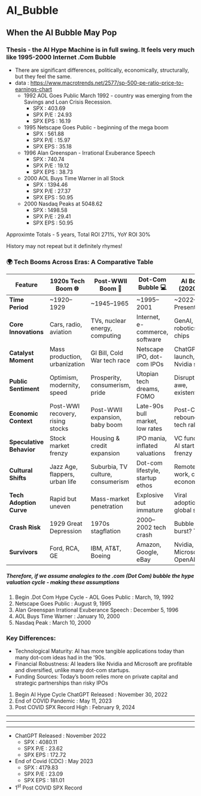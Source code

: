 # AI_Bubble
## When the AI Bubble May Pop <br>

### Thesis - the AI Hype Machine is in full swing.  It feels very much like 1995-2000 Internet .Com Bubble
- There are significant differences, politically, economically, structurally, but they feel the same.
- data : https://www.macrotrends.net/2577/sp-500-pe-ratio-price-to-earnings-chart 
  - 1992 AOL Goes Public March 1992 - country was emerging from the Savings and Loan Crisis Recession.
    - SPX : 403.69
    - SPX P/E : 24.93
    - SPX EPS : 16.19
  - 1995 Netscape Goes Public - beginning of the mega boom
    - SPX : 561.88
    - SPX P/E : 15.97
    - SPX EPS : 35.18
  - 1996 Alan Greenspan - Irrational Exuberance Speech
    - SPX : 740.74
    - SPX P/E : 19.12
    - SPX EPS : 38.73
  - 2000 AOL Buys Time Warner in all Stock
    - SPX : 1394.46
    - SPX P/E : 27.37
    - SPX EPS : 50.95
  - 2000 Nasdaq Peaks at 5048.62
    - SPX : 1498.58
    - SPX P/E : 29.41
    - SPX EPS : 50.95

Approximte Totals - 5 years, Total ROI 271%,  YoY ROI 30%

History may not repeat but it definitely rhymes!
### 🌍 Tech Booms Across Eras: A Comparative Table

| Feature                     | 1920s Tech Boom 🌐              | Post-WWII Boom 🚀               | Dot-Com Bubble 💻               | AI Boom (2020s) 🤖               |
|----------------------------|----------------------------------|----------------------------------|----------------------------------|----------------------------------|
| **Time Period**            | ~1920–1929                       | ~1945–1965                       | ~1995–2001                       | ~2022–Present                    |
| **Core Innovations**       | Cars, radio, aviation            | TVs, nuclear energy, computing   | Internet, e-commerce, software   | GenAI, LLMs, robotics, chips     |
| **Catalyst Moment**        | Mass production, urbanization    | GI Bill, Cold War tech race      | Netscape IPO, dot-com IPOs       | ChatGPT launch, Nvidia surge     |
| **Public Sentiment**       | Optimism, modernity, speed       | Prosperity, consumerism, pride   | Utopian tech dreams, FOMO        | Disruption, awe, existentialism  |
| **Economic Context**       | Post-WWI recovery, rising stocks | Post-WWII expansion, baby boom   | Late-90s bull market, low rates  | Post-COVID rebound, tech rally   |
| **Speculative Behavior**   | Stock market frenzy              | Housing & credit expansion       | IPO mania, inflated valuations   | VC funding, AI startup frenzy    |
| **Cultural Shifts**        | Jazz Age, flappers, urban life   | Suburbia, TV culture, consumerism| Dot-com lifestyle, startup ethos | Remote work, creator economy     |
| **Tech Adoption Curve**    | Rapid but uneven                 | Mass-market penetration          | Explosive but immature           | Viral adoption, global scale     |
| **Crash Risk**             | 1929 Great Depression            | 1970s stagflation                | 2000–2002 tech crash             | Bubble burst? TBD                |
| **Survivors**              | Ford, RCA, GE                    | IBM, AT&T, Boeing                | Amazon, Google, eBay             | Nvidia, Microsoft, OpenAI?       |



##### Therefore, if we assume analogies to the .com (Dot Com) bubble the hype valuation cycle - making these assumptions

  1) Begin .Dot Com Hype Cycle - AOL Goes Public : March, 19, 1992
  2) Netscape Goes Public : August 9, 1995
  3) Alan Greenspan Irrational Exuberance Speech : December 5, 1996
  4) AOL Buys Time Warner : January 10, 2000
  5) Nasdaq Peak : March 10, 2000

### Key Differences:
  - Technological Maturity: AI has more tangible applications today than many dot-com ideas had in the '90s.
  - Financial Robustness: AI leaders like Nvidia and Microsoft are profitable and diversified, unlike many dot-com startups.
  - Funding Sources: Today’s boom relies more on private capital and strategic partnerships than risky IPOs

  1) Begin AI Hype Cycle ChatGPT Released : November 30, 2022
  2) End of COVID Pandemic : May 11, 2023
  3) Post COVID SPX Record High : February 9, 2024 

---
---
---

  - ChatGPT Released : November 2022
    - SPX : 4080.11
    - SPX P/E : 23.62
    - SPX EPS : 172.72
  - End of Covid (CDC) : May 2023
    - SPX : 4179.83
    - SPX P/E : 23.09
    - SPX EPS : 181.01
  - 1<sup>st</sup> Post COVID SPX Record


  


